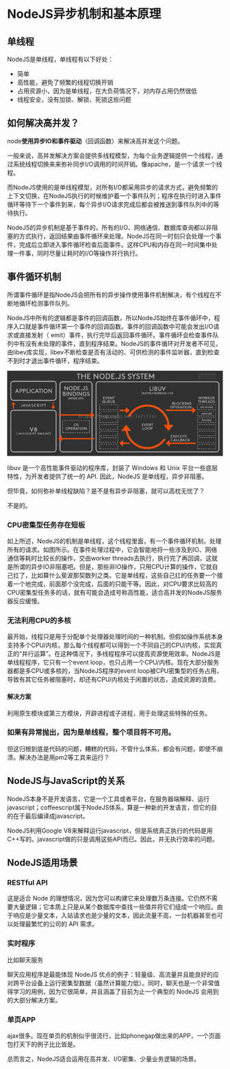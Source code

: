 # NodeJS异步机制和基本原理

## 单线程

NodeJS是单线程，单线程有以下好处：

- 简单
- 高性能，避免了频繁的线程切换开销
- 占用资源小，因为是单线程，在大负荷情况下，对内存占用仍然很低
- 线程安全，没有加锁、解锁、死锁这些问题

## 如何解决高并发？

node**使用异步IO和事件驱动**（回调函数）来解决高并发这个问题。

一般来说，高并发解决方案会提供多线程模型，为每个业务逻辑提供一个线程，通过系统线程切换来来弥补同步I/O调用的时间开销。像apache，是一个请求一个线程。

而NodeJS使用的是单线程模型，对所有I/O都采用异步的请求方式，避免频繁的上下文切换，在NodeJS执行的时候维护着一个事件队列；程序在执行时进入事件循环等待下一个事件到来，每个异步I/O请求完成后都会被推送到事件队列中的等待执行。

NodeJS的异步机制是基于事件的，所有的I/O、网络通信、数据库查询都以非阻塞的方式执行，返回结果由事件循环来处理。NodeJS在同一时刻只会处理一个事件，完成后立即进入事件循环检查后面事件。这样CPU和内存在同一时间集中处理一件事，同时尽量让耗时的I/O等操作并行执行。


## 事件循环机制

所谓事件循环是指NodeJS会把所有的异步操作使用事件机制解决，有个线程在不断地循环检测事件队列。

NodeJS中所有的逻辑都是事件的回调函数，所以NodeJS始终在事件循环中，程序入口就是事件循环第一个事件的回调函数。事件的回调函数中可能会发出I/O请求或直接发射（ emit）事件，执行完毕后返回事件循环。事件循环会检查事件队列中有没有未处理的事件，直到程序结束。NodeJS的事件循环对开发者不可见，由libev库实现，libev不断检查是否有活动的、可供检测的事件监听器，直到检查不到时才退出事件循环，程序结束。

![the NodeJS system](../assets/NodeJS-event-loop.png)


libuv 是一个高性能事件驱动的程序库，封装了 Windows 和 Unix 平台一些底层特性，为开发者提供了统一的 API.
因此，NodeJS 是单线程，异步非阻塞。

但毕竟，如何弥补单线程缺陷？是不是有异步非阻塞，就可以高枕无忧了？

不是的。


### CPU密集型任务存在短板

如上所述，NodeJS的机制是单线程，这个线程里面，有一个事件循环机制，处理所有的请求。如图所示。在事件处理过程中，它会智能地将一些涉及到IO、网络通信等耗时比较长的操作，交由worker threads去执行，执行完了再回调，这就是所谓的异步IO非阻塞吧。但是，那些非IO操作，只用CPU计算的操作，它就自己扛了，比如算什么斐波那契数列之类。它是单线程，这些自己扛的任务要一个接着一个地完成，前面那个没完成，后面的只能干等。因此，对CPU要求比较高的CPU密集型任务多的话，就有可能会造成号称高性能，适合高并发的NodeJS服务器反应缓慢。


### 无法利用CPU的多核

最开始，线程只是用于分配单个处理器处理时间的一种机制。但假如操作系统本身支持多个CPU/内核，那么每个线程都可以得到一个不同自己的CPU/内核，实现真正的“并行运算”。在这种情况下，多线程程序可以提高资源使用效率。NodeJS是单线程程序，它只有一个event loop，也只占用一个CPU/内核。现在大部分服务器都是多CPU或多核的，当NodeJS程序的event loop被CPU密集型的任务占用，导致有其它任务被阻塞时，却还有CPU/内核处于闲置的状态，造成资源的浪费。

#### 解决方案

利用原生模块或第三方模块，开辟进程或子进程，用于处理这些特殊的任务。


### 如果有异常抛出，因为是单线程，整个项目将不可用。

但这归根到底是代码的问题，糟糕的代码，不管什么体系，都会有问题，即使不崩溃。解决办法是用pm2等工具来运行？


## NodeJS与JavaScript的关系

NodeJS本身不是开发语言，它是一个工具或者平台，在服务器端解释、运行javascript；coffeescript属于NodeJS体系，算是一种新的开发语言，但它的目的在于最后编译成javascript。

NodeJS利用Google V8来解释运行javascript，但是系统真正执行的代码是用C++写的。javascript做的只是调用这些API而已。因此，并无执行效率的问题。

## NodeJS适用场景

### RESTful API

这是适合 Node 的理想情况，因为您可以构建它来处理数万条连接。它仍然不需要大量逻辑；它本质上只是从某个数据库中查找一些值并将它们组成一个响应。由于响应是少量文本，入站请求也是少量的文本，因此流量不高，一台机器甚至也可以处理最繁忙的公司的 API 需求。

### 实时程序

比如聊天服务

聊天应用程序是最能体现 NodeJS 优点的例子：轻量级、高流量并且能良好的应对跨平台设备上运行密集型数据（虽然计算能力低）。同时，聊天也是一个非常值得学习的用例，因为它很简单，并且涵盖了目前为止一个典型的 NodeJS 会用到的大部分解决方案。

### 单页APP

ajax很多。现在单页的机制似乎很流行，比如phonegap做出来的APP，一个页面包打天下的例子比比皆是。

总而言之，NodeJS适合运用在高并发、I/O密集、少量业务逻辑的场景。

